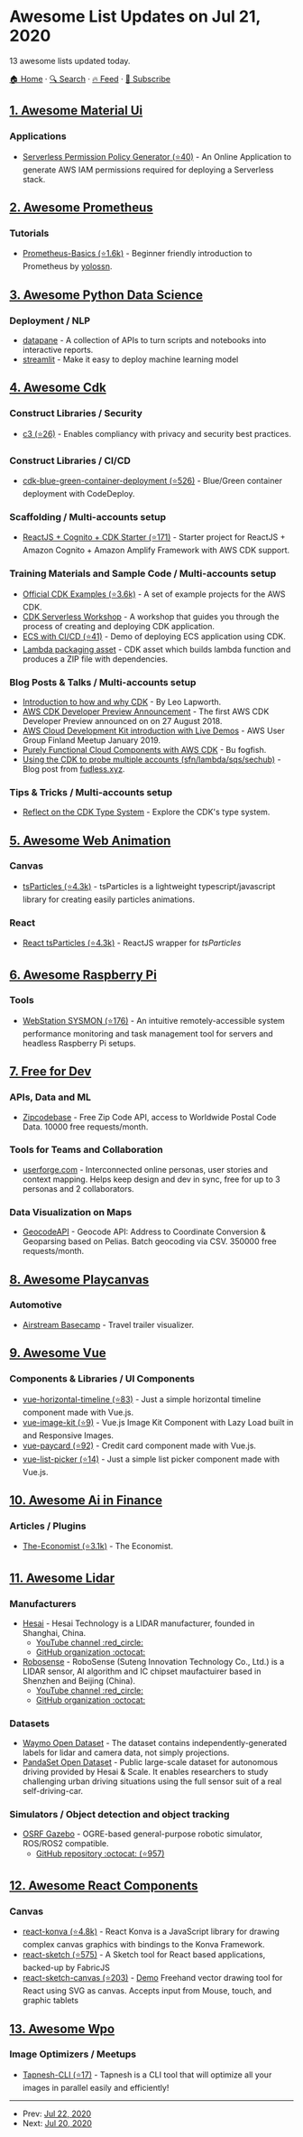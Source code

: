 # Awesome List Updates on Jul 21, 2020

13 awesome lists updated today.

[🏠 Home](/README.md) · [🔍 Search](https://test.trackawesomelist.com/search/) · [🔥 Feed](https://test.trackawesomelist.com/rss.xml) · [📮 Subscribe](https://trackawesomelist.us17.list-manage.com/subscribe?u=d2f0117aa829c83a63ec63c2f&id=36a103854c)



## [1. Awesome Material Ui](/content/nadunindunil/awesome-material-ui/README.md)

### Applications

*   [Serverless Permission Policy Generator (⭐40)](https://github.com/Open-SL/serverless-permission-generator) - An Online Application to generate AWS IAM permissions required for deploying a Serverless stack.

## [2. Awesome Prometheus](/content/roaldnefs/awesome-prometheus/README.md)

### Tutorials

*   [Prometheus-Basics (⭐1.6k)](https://github.com/yolossn/Prometheus-Basics) - Beginner friendly introduction to Prometheus by [yolossn](https://github.com/yolossn).

## [3. Awesome Python Data Science](/content/krzjoa/awesome-python-data-science/README.md)

### Deployment / NLP

*   [datapane](https://datapane.com/) - A collection of APIs to turn scripts and notebooks into interactive reports.
*   [streamlit](https://www.streamlit.io/) - Make it easy to deploy machine learning model

## [4. Awesome Cdk](/content/kalaiser/awesome-cdk/README.md)

### Construct Libraries / Security

*   [c3 (⭐26)](https://github.com/SSHcom/c3) - Enables compliancy with privacy and security best practices.

### Construct Libraries / CI/CD

*   [cdk-blue-green-container-deployment (⭐526)](https://github.com/cloudcomponents/cdk-constructs/tree/master/packages/cdk-blue-green-container-deployment) - Blue/Green container deployment with CodeDeploy.

### Scaffolding / Multi-accounts setup

*   [ReactJS + Cognito + CDK Starter (⭐171)](https://github.com/vbudilov/reactjs-cognito-starter) - Starter project for ReactJS + Amazon Cognito + Amazon Amplify Framework with AWS CDK support.

### Training Materials and Sample Code / Multi-accounts setup

*   [Official CDK Examples (⭐3.6k)](https://github.com/aws-samples/aws-cdk-examples) - A set of example projects for the AWS CDK.
*   [CDK Serverless Workshop](https://cdkworkshop.com/) - A workshop that guides you through the process of creating and deploying CDK application.
*   [ECS with CI/CD (⭐41)](https://github.com/rix0rrr/cdk-ecs-demo) - Demo of deploying ECS application using CDK.
*   [Lambda packaging asset](https://gitlab.com/josef.stach/aws-cdk-lambda-asset) - CDK asset which builds lambda function and produces a ZIP file with dependencies.

### Blog Posts & Talks / Multi-accounts setup

*   [Introduction to how and why CDK](https://www.slideshare.net/ranguard/aws-cdk-introduction-191140240) - By Leo Lapworth.
*   [AWS CDK Developer Preview Announcement](https://aws.amazon.com/blogs/developer/aws-cdk-developer-preview/) - The first AWS CDK Developer Preview announced on on 27 August 2018.
*   [AWS Cloud Development Kit introduction with Live Demos](https://youtu.be/IIiIoMGTJec) - AWS User Group Finland Meetup January 2019.
*   [Purely Functional Cloud Components with AWS CDK](https://i.am.fog.fish/2019/08/23/purely-functional-cloud-with-aws-cdk.html) - Bu fogfish.
*   [Using the CDK to probe multiple accounts (sfn/lambda/sqs/sechub)](https://fudless.xyz/aws/seedecay/) - Blog post from [fudless.xyz](https://fudless.xyz).

### Tips & Tricks / Multi-accounts setup

*   [Reflect on the CDK Type System](https://gist.github.com/eladb/68a009cf9c953b04a637bac5c40afdbc) - Explore the CDK's type system.

## [5. Awesome Web Animation](/content/sergey-pimenov/awesome-web-animation/README.md)

### Canvas

*   [tsParticles (⭐4.3k)](https://github.com/matteobruni/tsparticles/) - tsParticles is a lightweight typescript/javascript library for creating easily particles animations.

### React

*   [React tsParticles (⭐4.3k)](https://github.com/matteobruni/tsparticles/blob/master/components/react/README.md) - ReactJS wrapper for *tsParticles*

## [6. Awesome Raspberry Pi](/content/thibmaek/awesome-raspberry-pi/README.md)

### Tools

*   [WebStation SYSMON (⭐176)](https://github.com/t0xic0der/sysmon) - An intuitive remotely-accessible system performance monitoring and task management tool for servers  and headless Raspberry Pi setups.

## [7. Free for Dev](/content/ripienaar/free-for-dev/README.md)

### APIs, Data and ML

*   [Zipcodebase](https://zipcodebase.com) - Free Zip Code API, access to Worldwide Postal Code Data. 10000 free requests/month.

### Tools for Teams and Collaboration

*   [userforge.com](https://userforge.com/) - Interconnected online personas, user stories and context mapping.  Helps keep design and dev in sync, free for up to 3 personas and 2 collaborators.

### Data Visualization on Maps

*   [GeocodeAPI](https://geocodeapi.io) - Geocode API: Address to Coordinate Conversion & Geoparsing based on Pelias. Batch geocoding via CSV. 350000 free requests/month.

## [8. Awesome Playcanvas](/content/playcanvas/awesome-playcanvas/README.md)

### Automotive

*   [Airstream Basecamp](https://www.airstream.com/travel-trailers/airstream-basecamp-3d-experience/) - Travel trailer visualizer.

## [9. Awesome Vue](/content/vuejs/awesome-vue/README.md)

### Components & Libraries / UI Components

*   [vue-horizontal-timeline (⭐83)](https://github.com/guastallaigor/vue-horizontal-timeline) - Just a simple horizontal timeline component made with Vue.js.
*   [vue-image-kit (⭐9)](https://github.com/guastallaigor/vue-image-kit) - Vue.js Image Kit Component with Lazy Load built in and Responsive Images.
*   [vue-paycard (⭐92)](https://github.com/guastallaigor/vue-paycard) - Credit card component made with Vue.js.
*   [vue-list-picker (⭐14)](https://github.com/guastallaigor/vue-list-picker) - Just a simple list picker component made with Vue.js.

## [10. Awesome Ai in Finance](/content/georgezouq/awesome-ai-in-finance/README.md)

### Articles / Plugins

*   [The-Economist (⭐3.1k)](https://github.com/nailperry-zd/The-Economist) - The Economist.

## [11. Awesome Lidar](/content/szenergy/awesome-lidar/README.md)

### Manufacturers

*   [Hesai](https://www.hesaitech.com/) - Hesai Technology is a LIDAR manufacturer, founded in Shanghai, China.
    *   [YouTube channel :red\_circle:](https://www.youtube.com/channel/UCG2_ffm6sdMsK-FX8yOLNYQ/videos)
    *   [GitHub organization :octocat:](https://github.com/HesaiTechnology)
*   [Robosense](http://www.robosense.ai/) - RoboSense (Suteng Innovation Technology Co., Ltd.) is a LIDAR sensor, AI algorithm and IC chipset maufactuirer based in Shenzhen and Beijing (China).
    *   [YouTube channel :red\_circle:](https://www.youtube.com/channel/UCYCK8j678N6d_ayWE_8F3rQ)
    *   [GitHub organization :octocat:](https://github.com/RoboSense-LiDAR)

### Datasets

*   [Waymo Open Dataset](https://waymo.com/open/) - The dataset contains independently-generated labels for lidar and camera data, not simply projections.
*   [PandaSet Open Dataset](https://scale.com/open-datasets/pandaset) - Public large-scale dataset for autonomous driving provided by Hesai & Scale. It enables researchers to study challenging urban driving situations using the full sensor suit of a real self-driving-car.

### Simulators / Object detection and object tracking

*   [OSRF Gazebo](http://gazebosim.org/) - OGRE-based general-purpose robotic simulator, ROS/ROS2 compatible.
    *   [GitHub repository :octocat: (⭐957)](https://github.com/osrf/gazebo)

## [12. Awesome React Components](/content/brillout/awesome-react-components/README.md)

### Canvas

*   [react-konva (⭐4.8k)](https://github.com/konvajs/react-konva) - React Konva is a JavaScript library for drawing complex canvas graphics with bindings to the Konva Framework.
*   [react-sketch (⭐575)](https://github.com/tbolis/react-sketch) - A Sketch tool for React based applications, backed-up by FabricJS
*   [react-sketch-canvas (⭐203)](https://github.com/vinothpandian/react-sketch-canvas) - [Demo](https://vinoth.info/react-sketch-canvas/?path=/story/*) Freehand vector drawing tool for React using SVG as canvas. Accepts input from Mouse, touch, and graphic tablets

## [13. Awesome Wpo](/content/davidsonfellipe/awesome-wpo/README.md)

### Image Optimizers / Meetups

*   [Tapnesh-CLI (⭐17)](https://github.com/JafarAkhondali/Tapnesh) - Tapnesh is a CLI tool that will optimize all your images in parallel easily and efficiently!

---

- Prev: [Jul 22, 2020](/content/2020/07/22/README.md)
- Next: [Jul 20, 2020](/content/2020/07/20/README.md)